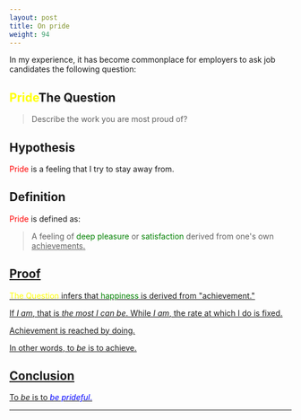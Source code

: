 ```yaml
---
layout: post
title: On pride
weight: 94
---
```


In my experience, it has become commonplace for employers to ask job candidates the following question:

## <span style="color: yellow;">Pride</span>The Question</span>

> Describe the work you are most proud of?

## Hypothesis

<span style="color: red;">Pride</span> is a feeling that I try to stay away from.

## Definition

<span style="color: red;">Pride</span> is defined as:

> A feeling of <span style="color: green;">deep pleasure</span> or <span style="color: green;">satisfaction</span> derived from one's own <u>achievements<u>.

## Proof

<span style="color: yellow;">The Question</span> infers that <span style="color: green;">happiness</span> is derived from "<u>achievement</u>."

If _I am_, that is _the most I can be_. While _I am_, the rate at which I do is fixed.

Achievement is reached by doing.

In other words, to _be_ is to <u>achieve</u>.

## Conclusion

To _be_ is to <span style="color: blue;">_be prideful_.</span>

---
